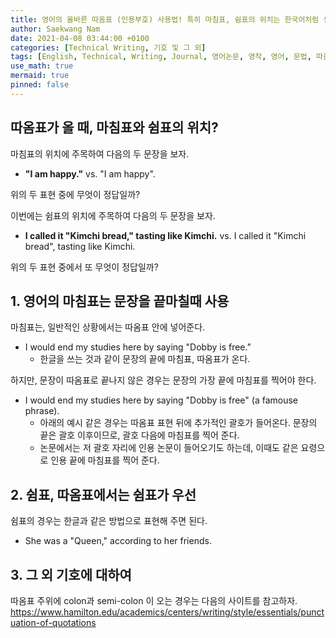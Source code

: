 ```yaml
---
title: 영어의 올바른 따옴표 (인용부호) 사용법! 특히 마침표, 쉼표의 위치는 한국어처럼 생각해선 안된다!
author: Saekwang Nam
date: 2021-04-08 03:44:00 +0100
categories: [Technical Writing, 기호 및 그 외]
tags: [English, Technical, Writing, Journal, 영어논문, 영작, 영어, 문법, 따옴표, 마침표, 콤마, 쉼표]
use_math: true
mermaid: true
pinned: false
---
```

## 따옴표가 올 때, 마침표와 쉼표의 위치?
마침표의 위치에 주목하여 다음의 두 문장을 보자.

- **"I am happy."** vs. "I am happy".

위의 두 표현 중에 무엇이 정답일까?

이번에는 쉼표의 위치에 주목하여 다음의 두 문장을 보자.

- **I called it "Kimchi bread," tasting like Kimchi.** vs. I called it "Kimchi bread", tasting like Kimchi.

위의 두 표현 중에서 또 무엇이 정답일까?

## 1. 영어의 마침표는 문장을 끝마칠때 사용
마침표는, 일반적인 상황에서는 따옴표 안에 넣어준다.
- I would end my studies here by saying "Dobby is free."
  - 한글을 쓰는 것과 같이 문장의 끝에 마침표, 따옴표가 온다.

하지만, 문장이 따옴표로 끝나지 않은 경우는 문장의 가장 끝에 마침표를 찍어야 한다.
- I would end my studies here by saying "Dobby is free" (a famouse phrase).
  - 아래의 예시 같은 경우는 따옴표 표현 뒤에 추가적인 괄호가 들어온다. 문장의 끝은 괄호 이후이므로, 괄호 다음에 마침표를 찍어 준다.
  - 논문에서는 저 괄호 자리에 인용 논문이 들어오기도 하는데, 이때도 같은 요령으로 인용 끝에 마침표를 찍어 준다.

## 2. 쉼표, 따옴표에서는 쉼표가 우선
쉼표의 경우는 한글과 같은 방법으로 표현해 주면 된다.
- She was a "Queen," according to her friends.

## 3. 그 외 기호에 대하여
따옴표 주위에 colon과 semi-colon 이 오는 경우는 다음의 사이트를 참고하자.
https://www.hamilton.edu/academics/centers/writing/style/essentials/punctuation-of-quotations


